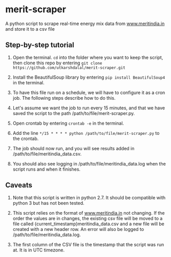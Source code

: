 # merit-scraper
A python script to scrape real-time energy mix data from www.meritindia.in and store it to a csv file

## Step-by-step tutorial

1. Open the terminal. `cd` into the folder where you want to keep the script, then clone this repo by entering `git clone https://github.com/utkarshdalal/merit-scraper.git`

2. Install the BeautifulSoup library by entering `pip install BeautifulSoup4` in the terminal.

3. To have this file run on a schedule, we will have to configure it as a cron job. The following steps describe how to do this.

4. Let's assume we want the job to run every 15 minutes, and that we have saved the script to the path /path/to/file/merit-scraper.py.

5. Open crontab by entering `crontab -e` in the terminal.

6. Add the line `*/15 * * * * python /path/to/file/merit-scraper.py` to the crontab.

7. The job should now run, and you will see results added in /path/to/file/meritindia_data.csv.

8. You should also see logging in /path/to/file/meritindia_data.log when the script runs and when it finishes.

## Caveats

1. Note that this script is written in python 2.7. It should be compatible with python 3 but has not been tested.

2. This script relies on the format of www.meritindia.in not changing. If the order the values are in changes, the existing csv file 
will be moved to a file called {current_timestamp}meritindia_data.csv and a new file will be created with a new header row. An error 
will also be logged to /path/to/file/meritindia_data.log.

3. The first column of the CSV file is the timestamp that the script was run at. It is in UTC timezone. 
